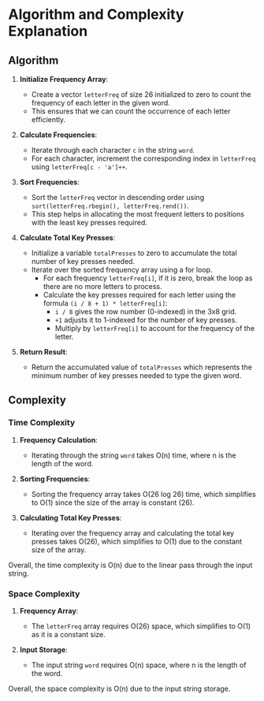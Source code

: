 # Algorithm and Complexity Explanation

## Algorithm

1. **Initialize Frequency Array**:
   - Create a vector `letterFreq` of size 26 initialized to zero to count the frequency of each letter in the given word.
   - This ensures that we can count the occurrence of each letter efficiently.

2. **Calculate Frequencies**:
   - Iterate through each character `c` in the string `word`.
   - For each character, increment the corresponding index in `letterFreq` using `letterFreq[c - 'a']++`.

3. **Sort Frequencies**:
   - Sort the `letterFreq` vector in descending order using `sort(letterFreq.rbegin(), letterFreq.rend())`.
   - This step helps in allocating the most frequent letters to positions with the least key presses required.

4. **Calculate Total Key Presses**:
   - Initialize a variable `totalPresses` to zero to accumulate the total number of key presses needed.
   - Iterate over the sorted frequency array using a for loop.
     - For each frequency `letterFreq[i]`, if it is zero, break the loop as there are no more letters to process.
     - Calculate the key presses required for each letter using the formula `(i / 8 + 1) * letterFreq[i]`:
       - `i / 8` gives the row number (0-indexed) in the 3x8 grid.
       - `+1` adjusts it to 1-indexed for the number of key presses.
       - Multiply by `letterFreq[i]` to account for the frequency of the letter.

5. **Return Result**:
   - Return the accumulated value of `totalPresses` which represents the minimum number of key presses needed to type the given word.

## Complexity

### Time Complexity

1. **Frequency Calculation**:
   - Iterating through the string `word` takes O(n) time, where n is the length of the word.

2. **Sorting Frequencies**:
   - Sorting the frequency array takes O(26 log 26) time, which simplifies to O(1) since the size of the array is constant (26).

3. **Calculating Total Key Presses**:
   - Iterating over the frequency array and calculating the total key presses takes O(26), which simplifies to O(1) due to the constant size of the array.

Overall, the time complexity is O(n) due to the linear pass through the input string.

### Space Complexity

1. **Frequency Array**:
   - The `letterFreq` array requires O(26) space, which simplifies to O(1) as it is a constant size.
   
2. **Input Storage**:
   - The input string `word` requires O(n) space, where n is the length of the word.

Overall, the space complexity is O(n) due to the input string storage.
